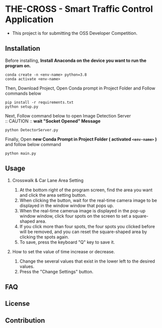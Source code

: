 # THE-CROSS - Smart Traffic Control Application

- This project is for submitting the OSS Developer Competition.

Installation
-----------------------

Before installing, **Install Anaconda on the device you want to run the program on.**

```
conda create -n <env-name> python=3.8
conda activate <env-name>
```

Then, Download Project, Open Conda prompt in Project Folder and Follow commands below
```
pip install -r requirements.txt
python setup.py
```

Next, Follow command below to open Image Detection Server   
:: CAUTION :: **wait "Socket Opened" Message**
```
python DetectorServer.py
```

Finally, Open **new Conda Prompt in Project Folder ( activated `<env-name>` )** and follow below command
```
python main.py
```

Usage
-----------------------
1. Crosswalk & Car Lane Area Setting
   1. At the bottom right of the program screen, find the area you want and click the area setting button.
   2. When clicking the button, wait for the real-time camera image to be displayed in the window window that pops up.
   3. When the real-time camerua image is displayed in the pop-up window window, click four spots on the screen to set a square-shaped area.
   4. If you click more than four spots, the four spots you clicked before will be removed, and you can reset the square-shaped area by clicking the spots again.
   5. To save, press the keyboard "Q" key to save it.

2. How to set the value of time increase or decrease.
   1. Change the several values that exist in the lower left to the desired values. 
   2. Press the "Change Settings" button.

FAQ
----------------------

License
----------------------

Contribution
----------------------
